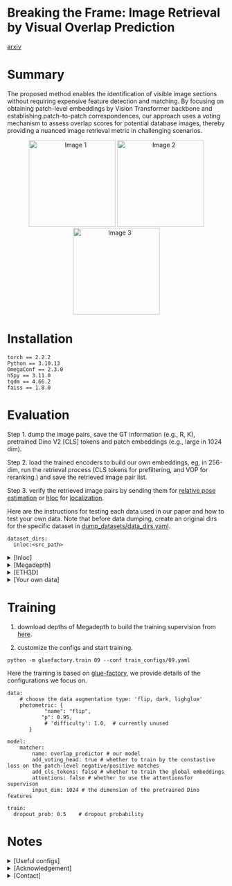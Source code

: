 # Breaking the Frame: Image Retrieval by Visual Overlap Prediction

[arxiv]()

# Summary
The proposed method enables the identification of visible image sections without requiring expensive feature detection and matching.
    By focusing on obtaining patch-level embeddings by Vision Transformer backbone and establishing patch-to-patch correspondences, our approach uses a voting mechanism to assess overlap scores for potential database images, thereby providing a nuanced image retrieval metric in challenging scenarios.

<p align="center">
  <img src="https://cmp.felk.cvut.cz/~weitong/vop/demo_756.png"  alt="Image 1" width="200"/>
  <img src="https://cmp.felk.cvut.cz/~weitong/vop/demo_378.png"  alt="Image 2" width="200"/>
  <img src="https://cmp.felk.cvut.cz/~weitong/vop/demo_189.png"  alt="Image 3" width="200"/>
</p>

# Installation
```
torch == 2.2.2
Python == 3.10.13
OmegaConf == 2.3.0
h5py == 3.11.0
tqdm == 4.66.2
faiss == 1.8.0
```
# Evaluation

Step 1. dump the image pairs, save the GT information (e.g., R, K), pretrained Dino V2 [CLS] tokens and patch embeddings (e.g., large in 1024 dim).

Step 2. load the trained encoders to build our own embeddings, eg, in 256-dim, run the retrieval process (CLS tokens for prefiltering, and VOP for reranking.) and save the retrieved image pair list.

Step 3. verify the retrieved image pairs by sending them for [relative pose estimation](relative_pose.py) or [hloc](https://github.com/cvg/Hierarchical-Localization.git) for [localization](inloc_localization.py).

Here are the instructions for testing each data used in our paper and how to test your own data.
Note that before data dumping, create an original dirs for the specific dataset in [dump_datasets/data_dirs.yaml](dump_datasets/data_dirs.yaml).

```
dataset_dirs:
  inloc:<src_path>
```
<details>
<summary>[Inloc]</summary>

1. download the [cutouts](https://data.ciirc.cvut.cz/public/projects/2020VisualLocalization/InLoc/cutouts.tar.gz) (db images) and format the data to database/cutouts/; download the [query images](https://data.ciirc.cvut.cz/public/projects/2020VisualLocalization/InLoc/queries/iphone7.tar.gz) into query/iphone7/.
2. dump the data and perform image retrieval to get the most overlapping image list. (top-40 on InLoc)
```
python dump_data.py -ds inloc
python retrieve.py -ds inloc -k 40 -m 09 -v 3 -r 0.3 -pre 100 -cls 1
```
47.5 / 72.2 / 82.3	60.3 / 77.1 / 85.5	May 10, 2024, 9:44 a.m.

49.5 / 69.7 / 82.8	60.3 / 77.9 / 84.7	June 5, 2024, 4:58 p.m.

3. install and run [hloc](https://github.com/cvg/Hierarchical-Localization.git) to localize the query images.
```
python inloc_localization.py --loc_pairs outputs/inloc/09/cls_100/top40_overlap_pairs_w_auc.txt -m 09 -ds inloc
```
4. submit the result poses to the [long-term visual localization benchmark](https://www.visuallocalization.net/).


</details>

<details>
<summary>[Megadepth]</summary>

1. download the data from glue-factory: [images](https://cvg-data.inf.ethz.ch/megadepth/Undistorted_SfM.tar.gz), [scene_info](https://cvg-data.inf.ethz.ch/megadepth/scene_info.tar.gz).

2. dump the data and perform image retrieval to get the most overlapping image list.
```
python dump_data.py -ds megadepth
python register.py -k 5 -m 09 -v 4 -r 0.2 -pre 20 -cls 1 -ds megadepth
```

3. run RANSAC on those pairs to estimate relative poses.
```
python relative_pose.py -k 5 -m 09 -v 4 -r 0.2 -pre 20 -cls 1 -ds megadepth
```

</details>

<details>
<summary>[ETH3D]</summary>

1. download [ETH3D](https://cvg-data.inf.ethz.ch/SOLD2/SOLD2_ETH3D_undistorted/ETH3D_undistorted.zip) data (5.6G).
2. dump the data and perform image retrieval to get the most overlapping image list.

```
python dump_data.py -ds eth3d
python register.py -k 5 -m 09 -v 3 -r 0.3 -pre 20 -cls 1 -ds eth3d
```

3. run RANSAC on those pairs to estimate relative poses.

```
python relative_pose.py -k 5 -m 09 -v 4 -r 0.2 -pre 20 -cls 1 -ds eth3d
```
</details>


<details>
<summary>[Your own data]</summary>

1. specify the data dir of your data in [data_dirs.yaml](dump_datasets/data_dirs.yaml), and put the dump script into [here](dump_datasets) to load the images, scene information (K, pose, etc.), and query and data base image lists if needed.

2. run [retrieve.py](retrieve.py) to retrieve the queries if there are query and db images split; while [register.py](register.py) is the case we retrieve each image in the pool from the rest.

3. run [relative_pose.py](relative_pose.py) for relative pose estimation; or [inloc_localization.py](inloc_localization.py) to localize the queries by the retrieved db images.

</details>



# Training

1. download depths of Megadepth to build the training supervision from [here](https://cvg-data.inf.ethz.ch/megadepth/depth_undistorted.tar.gz).

2. customize the configs and start training.

```
python -m gluefactory.train 09 --conf train_configs/09.yaml
```

Here the training is based on [glue-factory](https://github.com/cvg/glue-factory.git), we provide details of the configurations we focus on.
```
data:
    # choose the data augmentation type: 'flip, dark, lighglue'
    photometric: {
            "name": "flip",
           "p": 0.95,
            # 'difficulty': 1.0,  # currently unused
       }

model:
    matcher:
        name: overlap_predictor # our model
        add_voting_head: true # whether to train by the constastive loss on the patch-level negative/positive matches
        add_cls_tokens: false # whether to train the global embeddings
        attentions: false # whether to use the attentionsfor supervison
        input_dim: 1024 # the dimension of the pretrained Dino features

train:
  dropout_prob: 0.5    # dropout probability

```
# Notes
<details>
<summary>[Useful configs]</summary>

```
--radius, radius for radius knn search
--cls, default=0, whether to use CLS tokens as prefilter
--pre_filter', default=20, the number of db images prefiltered for reranking.
--weighted, default=1, whether to use TF-IDF weights for voting scores.
--vote, vote methods.
--k', top-k retrievals.
--overwrite', for data redump.
--num_workers, default=8, change it to fit your machine.
```
</details>

<details>
<summary>[Acknowledgement]</summary>

[glue-factory](https://github.com/cvg/glue-factory.git)
[long-term visual localization benchmark](https://www.visuallocalization.net/)
[pre-commit](https://pre-commit.com/)

</details>

<details>
<summary>[Contact]</summary>
Contact me at weitongln@gmail.com or weitong@fel.cvut.cz
</details>

